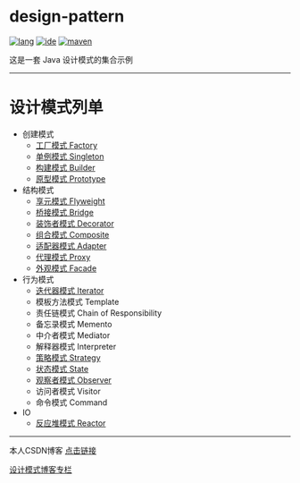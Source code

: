 # design-pattern

[![lang](https://img.shields.io/badge/lang-java-brightgreen.svg)]()
[![ide](https://img.shields.io/badge/ide-IntelliJ%20IDEA-brightgreen.svg)]()
[![maven](https://img.shields.io/badge/maven-3.6.0-brightgreen.svg)]()

这是一套 Java 设计模式的集合示例

------------------------------------------

# 设计模式列单
- 创建模式
    - [工厂模式  Factory](https://qwhai.blog.csdn.net/article/details/46225213)
    - [单例模式  Singleton](https://qwhai.blog.csdn.net/article/details/46006071)
    - [构建模式  Builder](https://qwhai.blog.csdn.net/article/details/50246499)
    - [原型模式  Prototype](https://qwhai.blog.csdn.net/article/details/50787390)
- 结构模式
    - [享元模式  Flyweight](https://qwhai.blog.csdn.net/article/details/51241598)
    - [桥接模式  Bridge](https://qwhai.blog.csdn.net/article/details/51024127)
    - [装饰者模式  Decorator](https://qwhai.blog.csdn.net/article/details/45870027)
    - [组合模式  Composite](https://qwhai.blog.csdn.net/article/details/51437883)
    - [适配器模式  Adapter](https://qwhai.blog.csdn.net/article/details/50326851)
    - [代理模式  Proxy](https://qwhai.blog.csdn.net/article/details/50326817)
    - [外观模式  Facade](https://qwhai.blog.csdn.net/article/details/51592617)
- 行为模式
    - [迭代器模式 Iterator](https://qwhai.blog.csdn.net/article/details/50799562)
    - 模板方法模式 Template
    - 责任链模式 Chain of Responsibility
    - 备忘录模式 Memento
    - 中介者模式 Mediator
    - 解释器模式 Interpreter
    - [策略模式 Strategy](https://qwhai.blog.csdn.net/article/details/45894511)
    - [状态模式 State](https://qwhai.blog.csdn.net/article/details/51596556)
    - [观察者模式 Observer](https://qwhai.blog.csdn.net/article/details/45483511)
    - 访问者模式 Visitor
    - 命令模式 Command
- IO
    - [反应堆模式 Reactor]()

------------------------------------------

本人CSDN博客 [点击链接](https://qwhai.blog.csdn.net/)

[设计模式博客专栏](http://blog.csdn.net/column/details/java-designpattern-w.html)
